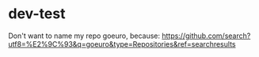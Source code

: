 # dev-test
Don't want to name my repo goeuro, because:
https://github.com/search?utf8=%E2%9C%93&q=goeuro&type=Repositories&ref=searchresults
